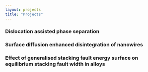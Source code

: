 ```yaml
---
layout: projects
title: "Projects"
---
```


### Dislocation assisted phase separation


### Surface diffusion enhanced disintegration of nanowires


### Effect of generalised stacking fault energy surface on equilibrium stacking fault width in alloys